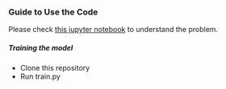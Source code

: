 ### Guide to Use the Code

Please check [this jupyter notebook](https://github.com/nprithviraj24/deep-learning/blob/master/models/few-shot-learning/humpback-with-results.ipynb) 
to understand the problem. 

##### Training the model

- Clone this repository
- Run train.py